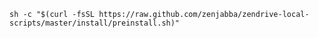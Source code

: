 `sh -c "$(curl -fsSL https://raw.github.com/zenjabba/zendrive-local-scripts/master/install/preinstall.sh)"`